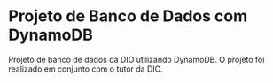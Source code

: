 # Projeto de Banco de Dados com DynamoDB
Projeto de banco de dados da DIO utilizando DynamoDB. 
O projeto foi realizado em conjunto com o tutor da DIO.

 